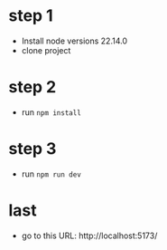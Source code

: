 # step 1
 - Install node versions 22.14.0
 - clone project 

# step 2
 - run `npm install`

# step 3
 - run `npm run dev`

# last
 - go to this URL: http://localhost:5173/
